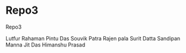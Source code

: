 # Repo3
Repo3

Lutfur Rahaman
Pintu Das
Souvik Patra
Rajen pala
Surit Datta
Sandipan Manna
Jit Das
Himanshu Prasad

